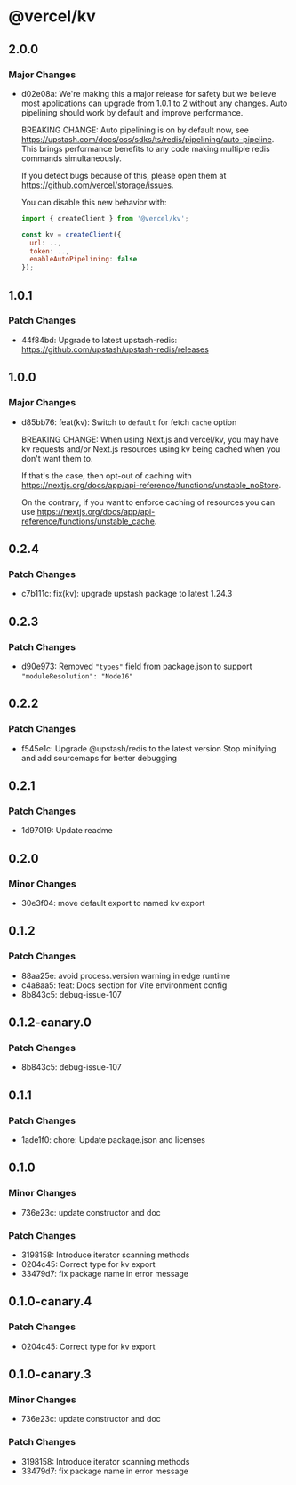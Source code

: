 # @vercel/kv

## 2.0.0

### Major Changes

- d02e08a: We're making this a major release for safety but we believe
  most applications can upgrade from 1.0.1 to 2 without any changes.
  Auto pipelining should work by default and improve performance.

  BREAKING CHANGE: Auto pipelining is on by default now, see
  https://upstash.com/docs/oss/sdks/ts/redis/pipelining/auto-pipeline. This
  brings performance benefits to any code making multiple redis commands
  simultaneously.

  If you detect bugs because of this, please open them at
  https://github.com/vercel/storage/issues.

  You can disable this new behavior with:

  ```js
  import { createClient } from '@vercel/kv';

  const kv = createClient({
    url: ..,
    token: ..,
    enableAutoPipelining: false
  });
  ```

## 1.0.1

### Patch Changes

- 44f84bd: Upgrade to latest upstash-redis: https://github.com/upstash/upstash-redis/releases

## 1.0.0

### Major Changes

- d85bb76: feat(kv): Switch to `default` for fetch `cache` option

  BREAKING CHANGE: When using Next.js and vercel/kv, you may have kv requests and/or Next.js resources using kv being cached when you don't want them to.

  If that's the case, then opt-out of caching with
  https://nextjs.org/docs/app/api-reference/functions/unstable_noStore.

  On the contrary, if you want to enforce caching of resources you can use https://nextjs.org/docs/app/api-reference/functions/unstable_cache.

## 0.2.4

### Patch Changes

- c7b111c: fix(kv): upgrade upstash package to latest 1.24.3

## 0.2.3

### Patch Changes

- d90e973: Removed `"types"` field from package.json to support `"moduleResolution": "Node16"`

## 0.2.2

### Patch Changes

- f545e1c: Upgrade @upstash/redis to the latest version
  Stop minifying and add sourcemaps for better debugging

## 0.2.1

### Patch Changes

- 1d97019: Update readme

## 0.2.0

### Minor Changes

- 30e3f04: move default export to named kv export

## 0.1.2

### Patch Changes

- 88aa25e: avoid process.version warning in edge runtime
- c4a8aa5: feat: Docs section for Vite environment config
- 8b843c5: debug-issue-107

## 0.1.2-canary.0

### Patch Changes

- 8b843c5: debug-issue-107

## 0.1.1

### Patch Changes

- 1ade1f0: chore: Update package.json and licenses

## 0.1.0

### Minor Changes

- 736e23c: update constructor and doc

### Patch Changes

- 3198158: Introduce iterator scanning methods
- 0204c45: Correct type for kv export
- 33479d7: fix package name in error message

## 0.1.0-canary.4

### Patch Changes

- 0204c45: Correct type for kv export

## 0.1.0-canary.3

### Minor Changes

- 736e23c: update constructor and doc

### Patch Changes

- 3198158: Introduce iterator scanning methods
- 33479d7: fix package name in error message
